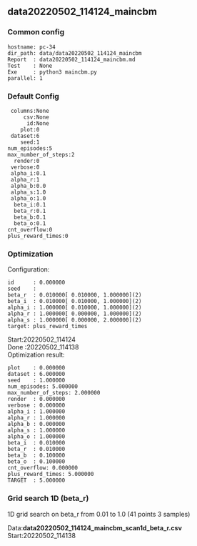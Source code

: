 ## data20220502_114124_maincbm
### Common config
```
hostname: pc-34
dir_path: data/data20220502_114124_maincbm
Report  : data20220502_114124_maincbm.md
Test    : None
Exe     : python3 maincbm.py 
parallel: 1
```
### Default Config
```
 columns:None
     csv:None
      id:None
    plot:0
 dataset:6
    seed:1
num_episodes:5
max_number_of_steps:2
  render:0
 verbose:0
 alpha_i:0.1
 alpha_r:1
 alpha_b:0.0
 alpha_s:1.0
 alpha_o:1.0
  beta_i:0.1
  beta_r:0.1
  beta_b:0.1
  beta_o:0.1
cnt_overflow:0
plus_reward_times:0
```
### Optimization 
Configuration:  
```
id      : 0.000000
seed    :
beta_r  : 0.010000[ 0.010000, 1.000000](2)
beta_i  : 0.010000[ 0.010000, 1.000000](2)
alpha_i : 1.000000[ 0.010000, 1.000000](2)
alpha_r : 1.000000[ 0.000000, 1.000000](2)
alpha_s : 1.000000[ 0.000000, 2.000000](2)
target: plus_reward_times 
```
Start:20220502_114124  
Done :20220502_114138  
Optimization result:  
```
plot    : 0.000000
dataset : 6.000000
seed    : 1.000000
num_episodes: 5.000000
max_number_of_steps: 2.000000
render  : 0.000000
verbose : 0.000000
alpha_i : 1.000000
alpha_r : 1.000000
alpha_b : 0.000000
alpha_s : 1.000000
alpha_o : 1.000000
beta_i  : 0.010000
beta_r  : 0.010000
beta_b  : 0.100000
beta_o  : 0.100000
cnt_overflow: 0.000000
plus_reward_times: 5.000000
TARGET  : 5.000000
```
### Grid search 1D (beta_r) 
1D grid search on beta_r from 0.01 to 1.0 (41 points 3 samples)

Data:**data20220502_114124_maincbm_scan1d_beta_r.csv**  
Start:20220502_114138  
